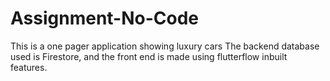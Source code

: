 # Assignment-No-Code
This is a one pager application showing luxury cars
The backend database used is Firestore, and the front end is made using flutterflow inbuilt features.
